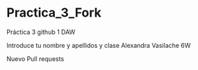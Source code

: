 # Practica_3_Fork
Práctica 3 github 1 DAW


Introduce tu nombre y apellidos y clase
Alexandra Vasilache 6W


Nuevo Pull requests

